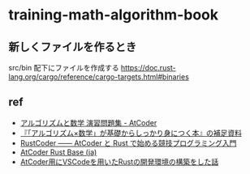 training-math-algorithm-book
=====

新しくファイルを作るとき
-----

src/bin 配下にファイルを作成する
https://doc.rust-lang.org/cargo/reference/cargo-targets.html#binaries

ref
-----
- [アルゴリズムと数学 演習問題集 - AtCoder](https://atcoder.jp/contests/math-and-algorithm)
- [『「アルゴリズム×数学」が基礎からしっかり身につく本』の補足資料](https://github.com/E869120/math-algorithm-book)
- [RustCoder ―― AtCoder と Rust で始める競技プログラミング入門](https://zenn.dev/toga/books/rust-atcoder)
- [AtCoder Rust Base (ja)](https://github.com/rust-lang-ja/atcoder-rust-base/tree/ja)
- [AtCoder用にVSCodeを用いたRustの開発環境の構築をした話](https://paruma184.hatenablog.com/entry/2021/09/22/210945)


